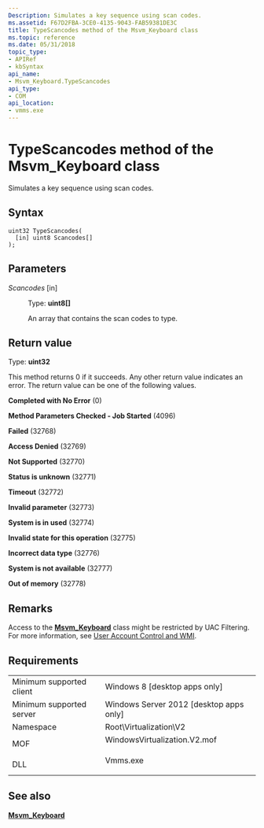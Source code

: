 ```yaml
---
Description: Simulates a key sequence using scan codes.
ms.assetid: F67D2FBA-3CE0-4135-9043-FAB59381DE3C
title: TypeScancodes method of the Msvm_Keyboard class
ms.topic: reference
ms.date: 05/31/2018
topic_type: 
- APIRef
- kbSyntax
api_name: 
- Msvm_Keyboard.TypeScancodes
api_type: 
- COM
api_location: 
- vmms.exe
---
```


# TypeScancodes method of the Msvm\_Keyboard class

Simulates a key sequence using scan codes.

## Syntax


```mof
uint32 TypeScancodes(
  [in] uint8 Scancodes[]
);
```



## Parameters

<dl> <dt>

*Scancodes* \[in\]
</dt> <dd>

Type: **uint8\[\]**

An array that contains the scan codes to type.

</dd> </dl>

## Return value

Type: **uint32**

This method returns 0 if it succeeds. Any other return value indicates an error. The return value can be one of the following values.

<dl> <dt>

**Completed with No Error** (0)
</dt> <dt>

**Method Parameters Checked - Job Started** (4096)
</dt> <dt>

**Failed** (32768)
</dt> <dt>

**Access Denied** (32769)
</dt> <dt>

**Not Supported** (32770)
</dt> <dt>

**Status is unknown** (32771)
</dt> <dt>

**Timeout** (32772)
</dt> <dt>

**Invalid parameter** (32773)
</dt> <dt>

**System is in used** (32774)
</dt> <dt>

**Invalid state for this operation** (32775)
</dt> <dt>

**Incorrect data type** (32776)
</dt> <dt>

**System is not available** (32777)
</dt> <dt>

**Out of memory** (32778)
</dt> </dl>

## Remarks

Access to the [**Msvm\_Keyboard**](msvm-keyboard.md) class might be restricted by UAC Filtering. For more information, see [User Account Control and WMI](/windows/desktop/WmiSdk/user-account-control-and-wmi).

## Requirements



|                                     |                                                                                                         |
|-------------------------------------|---------------------------------------------------------------------------------------------------------|
| Minimum supported client<br/> | Windows 8 \[desktop apps only\]<br/>                                                              |
| Minimum supported server<br/> | Windows Server 2012 \[desktop apps only\]<br/>                                                    |
| Namespace<br/>                | Root\\Virtualization\\V2<br/>                                                                     |
| MOF<br/>                      | <dl> <dt>WindowsVirtualization.V2.mof</dt> </dl> |
| DLL<br/>                      | <dl> <dt>Vmms.exe</dt> </dl>                     |



## See also

<dl> <dt>

[**Msvm\_Keyboard**](msvm-keyboard.md)
</dt> </dl>

 

